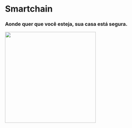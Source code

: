 # Smartchain
<h3>Aonde quer que você esteja, sua casa está segura.</h3>
<img src="https://github.com/SmartChainkeyOrg/client/blob/aeb5ddf83e11e1dcedb668df2eb04b28c015b869/assets/world.svg" height="300px">
